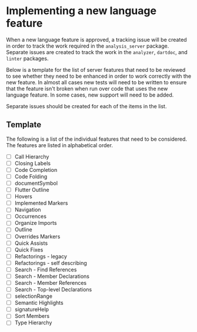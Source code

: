 # Implementing a new language feature

When a new language feature is approved, a tracking issue will be created in
order to track the work required in the `analysis_server` package. Separate
issues are created to track the work in the `analyzer`, `dartdoc`, and `linter`
packages.

Below is a template for the list of server features that need to be reviewed to
see whether they need to be enhanced in order to work correctly with the new
feature. In almost all cases new tests will need to be written to ensure that
the feature isn't broken when run over code that uses the new language feature.
In some cases, new support will need to be added.

Separate issues should be created for each of the items in the list.

## Template

The following is a list of the individual features that need to be considered.
The features are listed in alphabetical order.

- [ ] Call Hierarchy
- [ ] Closing Labels
- [ ] Code Completion
- [ ] Code Folding
- [ ] documentSymbol
- [ ] Flutter Outline
- [ ] Hovers
- [ ] Implemented Markers
- [ ] Navigation
- [ ] Occurrences
- [ ] Organize Imports
- [ ] Outline
- [ ] Overrides Markers
- [ ] Quick Assists
- [ ] Quick Fixes
- [ ] Refactorings - legacy
- [ ] Refactorings - self describing
- [ ] Search - Find References
- [ ] Search - Member Declarations
- [ ] Search - Member References
- [ ] Search - Top-level Declarations
- [ ] selectionRange
- [ ] Semantic Highlights
- [ ] signatureHelp
- [ ] Sort Members
- [ ] Type Hierarchy

